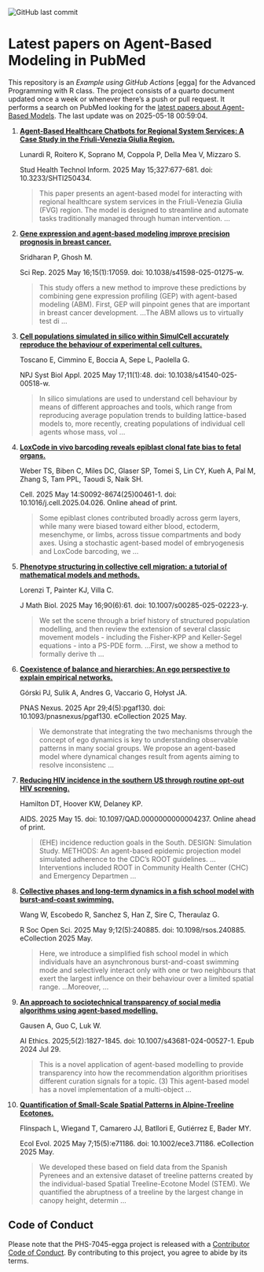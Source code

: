![GitHub last
commit](https://img.shields.io/github/last-commit/UofUEpiBio/PHS-7045-egga.png)

# Latest papers on Agent-Based Modeling in PubMed

This repository is an *Example using GitHub Actions* \[egga\] for the
Advanced Programming with R class. The project consists of a quarto
document updated once a week or whenever there’s a push or pull request.
It performs a search on PubMed looking for the <a
href="https://pubmed.ncbi.nlm.nih.gov/?term=agent-based+model&amp;sort=date"
target="_blank">latest papers about Agent-Based Models</a>. The last
update was on 2025-05-18 00:59:04.

<div class="cell">

</div>

1.  [**Agent-Based Healthcare Chatbots for Regional System Services: A
    Case Study in the Friuli-Venezia Giulia
    Region.**](https://pubmed.ncbi.nlm.nih.gov/40380543/)

    Lunardi R, Roitero K, Soprano M, Coppola P, Della Mea V, Mizzaro S.

    Stud Health Technol Inform. 2025 May 15;327:677-681. doi:
    10.3233/SHTI250434.

    > This paper presents an agent-based model for interacting with
    > regional healthcare system services in the Friuli-Venezia Giulia
    > (FVG) region. The model is designed to streamline and automate
    > tasks traditionally managed through human intervention. …

2.  [**Gene expression and agent-based modeling improve precision
    prognosis in breast
    cancer.**](https://pubmed.ncbi.nlm.nih.gov/40379718/)

    Sridharan P, Ghosh M.

    Sci Rep. 2025 May 16;15(1):17059. doi: 10.1038/s41598-025-01275-w.

    > This study offers a new method to improve these predictions by
    > combining gene expression profiling (GEP) with agent-based
    > modeling (ABM). First, GEP will pinpoint genes that are important
    > in breast cancer development. …The ABM allows us to virtually test
    > di …

3.  [**Cell populations simulated in silico within SimulCell accurately
    reproduce the behaviour of experimental cell
    cultures.**](https://pubmed.ncbi.nlm.nih.gov/40379622/)

    Toscano E, Cimmino E, Boccia A, Sepe L, Paolella G.

    NPJ Syst Biol Appl. 2025 May 17;11(1):48. doi:
    10.1038/s41540-025-00518-w.

    > In silico simulations are used to understand cell behaviour by
    > means of different approaches and tools, which range from
    > reproducing average population trends to building lattice-based
    > models to, more recently, creating populations of individual cell
    > agents whose mass, vol …

4.  [**LoxCode in vivo barcoding reveals epiblast clonal fate bias to
    fetal organs.**](https://pubmed.ncbi.nlm.nih.gov/40378848/)

    Weber TS, Biben C, Miles DC, Glaser SP, Tomei S, Lin CY, Kueh A, Pal
    M, Zhang S, Tam PPL, Taoudi S, Naik SH.

    Cell. 2025 May 14:S0092-8674(25)00461-1. doi:
    10.1016/j.cell.2025.04.026. Online ahead of print.

    > Some epiblast clones contributed broadly across germ layers, while
    > many were biased toward either blood, ectoderm, mesenchyme, or
    > limbs, across tissue compartments and body axes. Using a
    > stochastic agent-based model of embryogenesis and LoxCode
    > barcoding, we …

5.  [**Phenotype structuring in collective cell migration: a tutorial of
    mathematical models and
    methods.**](https://pubmed.ncbi.nlm.nih.gov/40377698/)

    Lorenzi T, Painter KJ, Villa C.

    J Math Biol. 2025 May 16;90(6):61. doi: 10.1007/s00285-025-02223-y.

    > We set the scene through a brief history of structured population
    > modelling, and then review the extension of several classic
    > movement models - including the Fisher-KPP and Keller-Segel
    > equations - into a PS-PDE form. …First, we show a method to
    > formally derive th …

6.  [**Coexistence of balance and hierarchies: An ego perspective to
    explain empirical
    networks.**](https://pubmed.ncbi.nlm.nih.gov/40375975/)

    Górski PJ, Sulik A, Andres G, Vaccario G, Hołyst JA.

    PNAS Nexus. 2025 Apr 29;4(5):pgaf130. doi:
    10.1093/pnasnexus/pgaf130. eCollection 2025 May.

    > We demonstrate that integrating the two mechanisms through the
    > concept of ego dynamics is key to understanding observable
    > patterns in many social groups. We propose an agent-based model
    > where dynamical changes result from agents aiming to resolve
    > inconsistenc …

7.  [**Reducing HIV incidence in the southern US through routine opt-out
    HIV screening.**](https://pubmed.ncbi.nlm.nih.gov/40372031/)

    Hamilton DT, Hoover KW, Delaney KP.

    AIDS. 2025 May 15. doi: 10.1097/QAD.0000000000004237. Online ahead
    of print.

    > (EHE) incidence reduction goals in the South. DESIGN: Simulation
    > Study. METHODS: An agent-based epidemic projection model simulated
    > adherence to the CDC’s ROOT guidelines. …Interventions included
    > ROOT in Community Health Center (CHC) and Emergency Departmen …

8.  [**Collective phases and long-term dynamics in a fish school model
    with burst-and-coast
    swimming.**](https://pubmed.ncbi.nlm.nih.gov/40357215/)

    Wang W, Escobedo R, Sanchez S, Han Z, Sire C, Theraulaz G.

    R Soc Open Sci. 2025 May 9;12(5):240885. doi: 10.1098/rsos.240885.
    eCollection 2025 May.

    > Here, we introduce a simplified fish school model in which
    > individuals have an asynchronous burst-and-coast swimming mode and
    > selectively interact only with one or two neighbours that exert
    > the largest influence on their behaviour over a limited spatial
    > range. …Moreover, …

9.  [**An approach to sociotechnical transparency of social media
    algorithms using agent-based
    modelling.**](https://pubmed.ncbi.nlm.nih.gov/40352579/)

    Gausen A, Guo C, Luk W.

    AI Ethics. 2025;5(2):1827-1845. doi: 10.1007/s43681-024-00527-1.
    Epub 2024 Jul 29.

    > This is a novel application of agent-based modelling to provide
    > transparency into how the recommendation algorithm prioritises
    > different curation signals for a topic. (3) This agent-based model
    > has a novel implementation of a multi-object …

10. [**Quantification of Small-Scale Spatial Patterns in Alpine-Treeline
    Ecotones.**](https://pubmed.ncbi.nlm.nih.gov/40342717/)

    Flinspach L, Wiegand T, Camarero JJ, Batllori E, Gutiérrez E, Bader
    MY.

    Ecol Evol. 2025 May 7;15(5):e71186. doi: 10.1002/ece3.71186.
    eCollection 2025 May.

    > We developed these based on field data from the Spanish Pyrenees
    > and an extensive dataset of treeline patterns created by the
    > individual-based Spatial Treeline-Ecotone Model (STEM). We
    > quantified the abruptness of a treeline by the largest change in
    > canopy height, determin …

## Code of Conduct

Please note that the PHS-7045-egga project is released with a
[Contributor Code of
Conduct](https://contributor-covenant.org/version/2/1/CODE_OF_CONDUCT.html).
By contributing to this project, you agree to abide by its terms.
